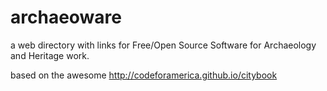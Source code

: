 # archaeoware

a web directory with links for Free/Open Source Software for Archaeology and Heritage work.

based on the awesome http://codeforamerica.github.io/citybook
